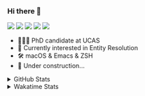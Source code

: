 ### Hi there 👋

[![](https://img.shields.io/badge/-Email-325180?logo=maildotru&logoColor=white&style=flat-square)](mailto:hi@wang.tianshu.me)
[![](https://img.shields.io/badge/-GitHub-black?logo=GitHub&style=flat-square)](https://github.com/tshu-w)
[![](https://img.shields.io/badge/-Telegram-26a5e4?labelColor=fafafa&logo=telegram&style=flat-square)](https://t.me/tshu_w) 
[![](https://img.shields.io/badge/-Twitter-1da1f2?logo=Twitter&logoColor=white&style=flat-square)](https://twitter.com/tshu_w)
[![](https://komarev.com/ghpvc/?username=tshu-w&color=blueviolet&style=flat-square)]()



- 🧑🏻‍🎓 PhD candidate at UCAS
- 🔭 Currently interested in Entity Resolution
- 🛠 macOS & Emacs & ZSH
- 🚧 Under construction...

<details>

<summary>GitHub Stats</summary>

![Tianshu's GitHub stats](https://github-readme-stats.vercel.app/api?username=tshu-w&show_icons=true&theme=buefy&count_private=true)
  
</details>


<details>
  <summary>Wakatime Stats</summary>

  Currently, files accessed by tramp cannot be tracked by wakatime, see https://github.com/wakatime/wakatime-mode/issues/27
  <br>
  
<!--START_SECTION:waka-->
![Code Time](http://img.shields.io/badge/Code%20Time-6%2C033%20hrs%2049%20mins-blue)

**I'm an Early 🐤** 

```text
🌞 Morning    79 commits     ████░░░░░░░░░░░░░░░░░░░░░   17.95% 
🌆 Daytime    194 commits    ███████████░░░░░░░░░░░░░░   44.09% 
🌃 Evening    159 commits    █████████░░░░░░░░░░░░░░░░   36.14% 
🌙 Night      8 commits      ░░░░░░░░░░░░░░░░░░░░░░░░░   1.82%

```
📅 **I'm Most Productive on Tuesday** 

```text
Monday       69 commits     ████░░░░░░░░░░░░░░░░░░░░░   15.68% 
Tuesday      154 commits    ████████░░░░░░░░░░░░░░░░░   35.0% 
Wednesday    53 commits     ███░░░░░░░░░░░░░░░░░░░░░░   12.05% 
Thursday     27 commits     █░░░░░░░░░░░░░░░░░░░░░░░░   6.14% 
Friday       54 commits     ███░░░░░░░░░░░░░░░░░░░░░░   12.27% 
Saturday     56 commits     ███░░░░░░░░░░░░░░░░░░░░░░   12.73% 
Sunday       27 commits     █░░░░░░░░░░░░░░░░░░░░░░░░   6.14%

```


📊 **This Week I Spent My Time On** 

```text
💬 Programming Languages: 
sh                       19 hrs 54 mins      █████████████████████████   100.0%

🔥 Editors: 
Zsh                      19 hrs 54 mins      █████████████████████████   100.0%

🐱‍💻 Projects: 
Terminal                 6 hrs 2 mins        ███████░░░░░░░░░░░░░░░░░░   30.37% 
universal-blocker        5 hrs 16 mins       ██████░░░░░░░░░░░░░░░░░░░   26.48% 
jhu-mt-hw                5 hrs 13 mins       ██████░░░░░░░░░░░░░░░░░░░   26.25% 
lightning-template       2 hrs 51 mins       ███░░░░░░░░░░░░░░░░░░░░░░   14.38% 
lit-doccano              29 mins             ░░░░░░░░░░░░░░░░░░░░░░░░░   2.5%

💻 Operating System: 
Mac                      12 hrs 12 mins      ███████████████░░░░░░░░░░   61.31% 
Linux                    7 hrs 42 mins       █████████░░░░░░░░░░░░░░░░   38.69%

```

**I Mostly Code in Python** 

```text
Python                   11 repos            ████████████░░░░░░░░░░░░░   50.0% 
HTML                     2 repos             ██░░░░░░░░░░░░░░░░░░░░░░░   9.09% 
Emacs Lisp               2 repos             ██░░░░░░░░░░░░░░░░░░░░░░░   9.09% 
JavaScript               2 repos             ██░░░░░░░░░░░░░░░░░░░░░░░   9.09% 
TeX                      2 repos             ██░░░░░░░░░░░░░░░░░░░░░░░   9.09%

```



 Last Updated on 11/10/2022 08:11:37 UTC
<!--END_SECTION:waka-->
</details>
